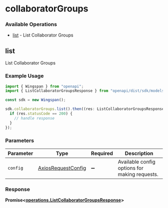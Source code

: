 # collaboratorGroups

### Available Operations

* [list](#list) - List Collaborator Groups

## list

List Collaborator Groups

### Example Usage

```typescript
import { Wingspan } from "openapi";
import { ListCollaboratorGroupsResponse } from "openapi/dist/sdk/models/operations";

const sdk = new Wingspan();

sdk.collaboratorGroups.list().then((res: ListCollaboratorGroupsResponse) => {
  if (res.statusCode == 200) {
    // handle response
  }
});
```

### Parameters

| Parameter                                                    | Type                                                         | Required                                                     | Description                                                  |
| ------------------------------------------------------------ | ------------------------------------------------------------ | ------------------------------------------------------------ | ------------------------------------------------------------ |
| `config`                                                     | [AxiosRequestConfig](https://axios-http.com/docs/req_config) | :heavy_minus_sign:                                           | Available config options for making requests.                |


### Response

**Promise<[operations.ListCollaboratorGroupsResponse](../../models/operations/listcollaboratorgroupsresponse.md)>**

